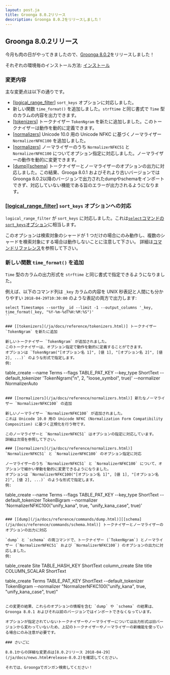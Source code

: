 ```yaml
---
layout: post.ja
title: Groonga 8.0.2リリース
description: Groonga 8.0.2をリリースしました！
---
```


## Groonga 8.0.2リリース

今月も肉の日がやってきましたので、[Groonga 8.0.2](/ja/docs/news.html#release-8.0.2)をリリースしました！

それぞれの環境毎のインストール方法: [インストール](/ja/docs/install.html)

### 変更内容

主な変更点は以下の通りです。

  * [[logical_range_filter](/ja/docs/reference/commands/logical_range_filter.html)] `sort_keys` オプションに対応しました。
  * 新しい関数 `time_format()` を追加しました。`strftime` と同じ書式で `Time` 型のカラムの内容を出力できます。
  * [[tokenizers](/ja/docs/reference/tokenizers.html)] トークナイザー `TokenNgram` を新たに追加しました。このトークナイザーは動作を動的に定義できます。
  * [[normalizers](/ja/docs/reference/normalizers.html)] Unicode 10.0 用の Unicode NFKC に基づくノーマライザー `NormalizerNFKC100` を追加しました。
  * [[normalizers](/ja/docs/reference/normalizers.html)] ノーマライザーのうち `NormalizerNFKC51` と `NormalizerNFKC100` についてオプション指定に対応しました。ノーマライザーの動作を動的に変更できます。
  * [[dump](/ja/docs/reference/commands/dump.html)][[schema](/ja/docs/reference/commands/schema.html)] トークナイザーとノーマライザーのオプションの出力に対応しました。この結果、Grooga 8.0.1 およびそれより古いバージョンではGroonga 8.0.2以降のバージョンで出力されたdumpやschemaをインポートできず、対応していない機能である旨のエラーが出力されるようになります。


### [[logical_range_filter](/ja/docs/reference/commands/logical_range_filter.html)] `sort_keys` オプションへの対応

`logical_range_filter` が `sort_keys` に対応しました。これは[`select`コマンドの`sort_keys`オプション](/ja/docs/reference/commands/select.html#select-sort-keys)に相当します。

このオプションは検索対象のシャードが 1 つだけの場合にのみ動作し、複数のシャードを検索対象にする場合は動作しないことに注意して下さい。
詳細は[コマンドリファレンス](/ja/docs/reference/commands/logical_range_filter.html#sort-keys)を参照して下さい。

### 新しい関数 `time_format()` を追加

`Time` 型のカラムの出力形式を `strftime` と同じ書式で指定できるようになりました。

例えば、以下のコマンド列は `_key` カラムの内容を UNIX 秒表記と人間にも分かりやすい `2018-04-29T10:30:00` のような表記の両方で出力します:

```
select Timestamps --sortby _id --limit -1 --output_columns '_key, time_format(_key, "%Y-%m-%dT%H:%M:%S")'
``

### [[tokenizers](/ja/docs/reference/tokenizers.html)] トークナイザー `TokenNgram` を新たに追加

新しいトークナイザー `TokenNgram` が追加されました。
このトークナイザーは、オプション指定で動作を動的に定義することができます。
オプションは `TokenNgram("[オプション名 1]", [値 1], "[オプション名 2]", [値 2], ...)` のような形式で指定します。
例:

```
table_create --name Terms --flags TABLE_PAT_KEY --key_type ShortText --default_tokenizer 'TokenNgram("n", 2, "loose_symbol", true)' --normalizer NormalizerAuto
```

### [[normalizers](/ja/docs/reference/normalizers.html)] 新たなノーマライザー `NormalizerNFKC100` の追加

新しいノーマライザー `NormalizerNFKC100` が追加されました。
これは Unicode 10.0 用の Unicode NFKC (Normalization Form Compatibility Composition) に基づく正規化を行う物です。

このノーマライザーと `NormalizerNFKC51` はオプションの指定に対応しています。
詳細は次項を参照して下さい。

### [[normalizers](/ja/docs/reference/normalizers.html)] `NormalizerNFKC51` と `NormalizerNFKC100` のオプション指定に対応

ノーマライザーのうち `NormalizerNFKC51` と `NormalizerNFKC100` について、オプションで細かい挙動を動的に変更できるようになりました。
オプションは `NormalizerNFKC100("[オプション名 1]", [値 1], "[オプション名 2]", [値 2], ...)` のような形式で指定します。
例:

```
table_create --name Terms --flags TABLE_PAT_KEY --key_type ShortText --default_tokenizer TokenBigram --normalizer 'NormalizerNFKC100("unify_kana", true, "unify_kana_case", true)'
```

### [[dump](/ja/docs/reference/commands/dump.html)][[schema](/ja/docs/reference/commands/schema.html)] トークナイザーとノーマライザーのオプションの出力に対応

`dump` と `schema` の両コマンドで、トークナイザー (`TokenNgram`) とノーマライザー (`NormalizerNFKC51` および `NormalizerNFKC100`) のオプションの出力に対応しました。
例:

```
table_create Site TABLE_HASH_KEY ShortText
column_create Site title COLUMN_SCALAR ShortText

table_create Terms TABLE_PAT_KEY ShortText --default_tokenizer TokenBigram --normalizer "NormalizerNFKC100(\"unify_kana\", true, \"unify_kana_case\", true)"
```

この変更の結果、これらのオプションの情報を含む `dump` や `schema` の結果は、Groonga 8.0.1 およびそれ以前のバージョンではインポートできなくなっています。

オプションが指定されていないトークナイザーやノーマライザーについては出力形式は旧バージョンから変わっていないため、上記のトークナイザーやノーマライザーの新機能を使っている場合にのみ注意が必要です。

### さいごに

8.0.1からの詳細な変更点は[8.0.2リリース 2018-04-29](/ja/docs/news.html#release-8.0.2)を確認してください。

それでは、Groongaでガンガン検索してください！

